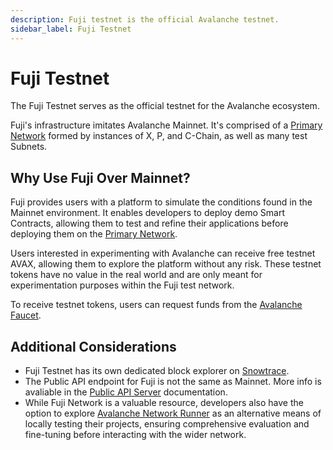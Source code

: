 ```yaml
---
description: Fuji testnet is the official Avalanche testnet. 
sidebar_label: Fuji Testnet
---
```


# Fuji Testnet

The Fuji Testnet serves as the official testnet for the Avalanche ecosystem. 

Fuji's infrastructure imitates Avalanche Mainnet. It's comprised of a
[Primary Network](/learn/avalanche/avalanche-platform.md) formed by instances of X, P, and C-Chain,
as well as many test Subnets. 

## Why Use Fuji Over Mainnet?

Fuji provides users with a platform to simulate the conditions found in the Mainnet environment. It
enables developers to deploy demo Smart Contracts, allowing them to test and refine their applications
before deploying them on the [Primary Network](/learn/avalanche/avalanche-platform.md). 

Users interested in experimenting with Avalanche can receive free testnet AVAX, allowing them to
explore the platform without any risk. These testnet tokens have no value in the real world and are
only meant for experimentation purposes within the Fuji test network. 

To receive testnet tokens, users can request funds from the
[Avalanche Faucet](/subnets/avalanche-subnet-faucet.md#using-the-faucet). 

## Additional Considerations

- Fuji Testnet has its own dedicated block explorer on [Snowtrace](https://testnet.snowtrace.io/). 
- The Public API endpoint for Fuji is not the same as Mainnet. More info is avaliable in the
[Public API Server](/apis/avalanchego/public-api-server) 
documentation.
- While Fuji Network is a valuable resource, developers also
have the option to explore
[Avalanche Network Runner](https://docs.avax.network/quickstart/tools-list#avalanche-network-runner-anr)
as an alternative means of locally testing their projects, ensuring comprehensive evaluation and 
fine-tuning before interacting with the wider network. 
